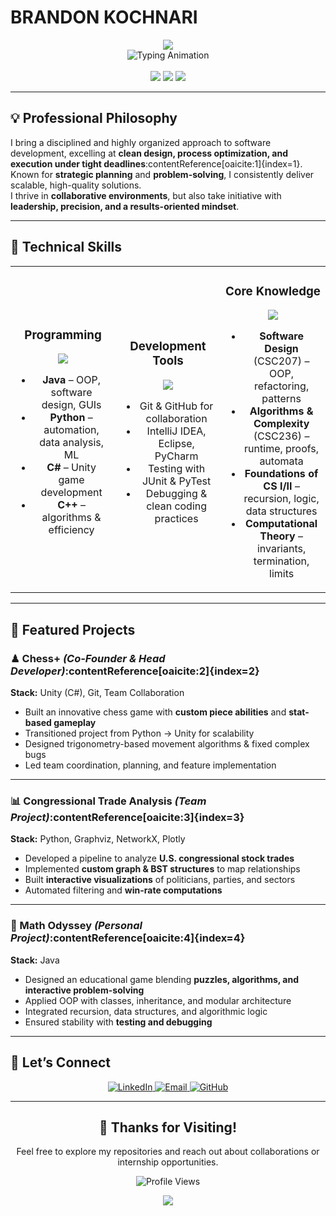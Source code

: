 # BRANDON KOCHNARI

<div align="center">
  <img src="https://capsule-render.vercel.app/api?type=rect&color=0:12c2e9,50:c471ed,100:f64f59&height=160&section=header&text=Computer%20Science%20Specialist%20@%20UofT&fontSize=42&fontColor=ffffff&animation=gradient&desc=Aspiring%20Software%20Engineer%20%7C%20Problem-Solver%20%7C%20Innovator&descSize=18&descAlignY=75"/>
</div>

<div align="center">
  <img src="https://readme-typing-svg.herokuapp.com?font=Fira+Code&size=26&pause=1000&color=12C2E9&background=0D111700&center=true&vCenter=true&width=1100&height=90&lines=Software+Developer+%7C+UofT+CS+Specialist;Java+%7C+Python+%7C+C%23;Focused+on+Algorithms%2C+Design%2C+and+Systems;Open+to+Internships+Summer+2026" alt="Typing Animation"/>
</div>

<br>

<div align="center">
  <img src="https://custom-icon-badges.demolab.com/badge/University%20of%20Toronto-Computer%20Science-003366?style=for-the-badge&logo=graduation-cap&logoColor=white&labelColor=003366"/>
  <img src="https://custom-icon-badges.demolab.com/badge/Toronto-Canada-E31837?style=for-the-badge&logo=location&logoColor=white&labelColor=E31837"/>
  <img src="https://custom-icon-badges.demolab.com/badge/Internships-Open-00C851?style=for-the-badge&logo=briefcase&logoColor=white&labelColor=00C851"/>
</div>

---

## 💡 Professional Philosophy

I bring a disciplined and highly organized approach to software development, excelling at **clean design, process optimization, and execution under tight deadlines**:contentReference[oaicite:1]{index=1}.  
Known for **strategic planning** and **problem-solving**, I consistently deliver scalable, high-quality solutions.  
I thrive in **collaborative environments**, but also take initiative with **leadership, precision, and a results-oriented mindset**.  

---

## 🔧 Technical Skills

<table align="center" width="100%">
<tr>
<td align="center" width="33%">

### Programming
<div align="center">
  <img src="https://skillicons.dev/icons?i=java,python,cs,cpp&theme=dark" />
</div>

- **Java** – OOP, software design, GUIs  
- **Python** – automation, data analysis, ML  
- **C#** – Unity game development  
- **C++** – algorithms & efficiency  

</td>
<td align="center" width="33%">

### Development Tools
<div align="center">
  <img src="https://skillicons.dev/icons?i=git,github,idea,pycharm,eclipse&theme=dark" />
</div>

- Git & GitHub for collaboration  
- IntelliJ IDEA, Eclipse, PyCharm  
- Testing with JUnit & PyTest  
- Debugging & clean coding practices  

</td>
<td align="center" width="33%">

### Core Knowledge
<div align="center">
  <img src="https://skillicons.dev/icons?i=latex,linux&theme=dark" />
</div>

- **Software Design** (CSC207) – OOP, refactoring, patterns  
- **Algorithms & Complexity** (CSC236) – runtime, proofs, automata  
- **Foundations of CS I/II** – recursion, logic, data structures  
- **Computational Theory** – invariants, termination, limits  

</td>
</tr>
</table>

---

## 🚀 Featured Projects

### ♟ Chess+ *(Co-Founder & Head Developer)*:contentReference[oaicite:2]{index=2}
**Stack:** Unity (C#), Git, Team Collaboration  
- Built an innovative chess game with **custom piece abilities** and **stat-based gameplay**  
- Transitioned project from Python → Unity for scalability  
- Designed trigonometry-based movement algorithms & fixed complex bugs  
- Led team coordination, planning, and feature implementation  

---

### 📊 Congressional Trade Analysis *(Team Project)*:contentReference[oaicite:3]{index=3}  
**Stack:** Python, Graphviz, NetworkX, Plotly  
- Developed a pipeline to analyze **U.S. congressional stock trades**  
- Implemented **custom graph & BST structures** to map relationships  
- Built **interactive visualizations** of politicians, parties, and sectors  
- Automated filtering and **win-rate computations**  

---

### 🧮 Math Odyssey *(Personal Project)*:contentReference[oaicite:4]{index=4}  
**Stack:** Java  
- Designed an educational game blending **puzzles, algorithms, and interactive problem-solving**  
- Applied OOP with classes, inheritance, and modular architecture  
- Integrated recursion, data structures, and algorithmic logic  
- Ensured stability with **testing and debugging**  

---

## 🤝 Let’s Connect

<div align="center">
  <a href="https://www.linkedin.com/in/brandon-kochnari/">
    <img src="https://img.shields.io/badge/LinkedIn-Connect-0077B5?style=for-the-badge&logo=linkedin&logoColor=white&labelColor=0077B5" alt="LinkedIn"/>
  </a>
  <a href="mailto:brandon.kochnari@gmail.com">
    <img src="https://img.shields.io/badge/Email-Contact-D14836?style=for-the-badge&logo=gmail&logoColor=white&labelColor=D14836" alt="Email"/>
  </a>
  <a href="https://github.com/BrandonKochnari">
    <img src="https://img.shields.io/badge/GitHub-Profile-181717?style=for-the-badge&logo=github&logoColor=white&labelColor=181717" alt="GitHub"/>
  </a>
</div>

---

<div align="center">

## 🙌 Thanks for Visiting!
Feel free to explore my repositories and reach out about collaborations or internship opportunities.  

![Profile Views](https://komarev.com/ghpvc/?username=BrandonKochnari&color=c471ed&style=for-the-badge&label=PROFILE+VISITORS)

</div>

<div align="center">
  <img src="https://capsule-render.vercel.app/api?type=rect&color=0:12c2e9,50:c471ed,100:f64f59&height=70&section=footer&animation=gradient"/>
</div>

